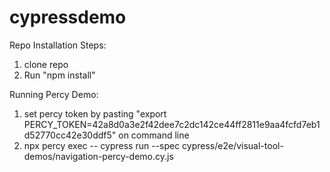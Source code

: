 # cypressdemo

Repo Installation Steps:
1. clone repo
2. Run "npm install"

Running Percy Demo:

1. set percy token by pasting "export PERCY_TOKEN=42a8d0a3e2f42dee7c2dc142ce44ff2811e9aa4fcfd7eb1d52770cc42e30ddf5" on command line
2. npx percy exec -- cypress run --spec cypress/e2e/visual-tool-demos/navigation-percy-demo.cy.js
